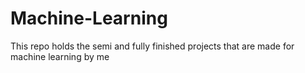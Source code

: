 # Machine-Learning
This repo holds the semi and fully finished projects that are made for machine learning by me
